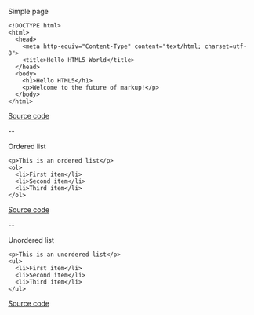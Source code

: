 Simple page

```
<!DOCTYPE html>
<html>
  <head>
    <meta http-equiv="Content-Type" content="text/html; charset=utf-8">
    <title>Hello HTML5 World</title>
  </head>
  <body>
    <h1>Hello HTML5</h1>
    <p>Welcome to the future of markup!</p>
  </body>
</html>
```

[Source code](https://github.com/mariancross/html-css-tutorial/blob/3b91f5b2d13f37ca27eccca2a896a92b25d71a61/index.html)

--

Ordered list

```
<p>This is an ordered list</p>
<ol>
  <li>First item</li>
  <li>Second item</li>
  <li>Third item</li>
</ol>
```

[Source code](https://github.com/mariancross/html-css-tutorial/blob/f331c37965984ee3fe6fbbcb82bb16ce9d6d0a97/index.html)

--

Unordered list

```
<p>This is an unordered list</p>
<ul>
  <li>First item</li>
  <li>Second item</li>
  <li>Third item</li>
</ul>
```

[Source code](https://github.com/mariancross/html-css-tutorial/blob/d82e96f0f97c129ced321990fea7b336b469a341/index.html)
